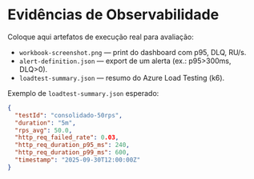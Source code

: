 # Evidências de Observabilidade

Coloque aqui artefatos de execução real para avaliação:

- `workbook-screenshot.png` — print do dashboard com p95, DLQ, RU/s.
- `alert-definition.json` — export de um alerta (ex.: p95>300ms, DLQ>0).
- `loadtest-summary.json` — resumo do Azure Load Testing (k6).

Exemplo de `loadtest-summary.json` esperado:
```json
{
  "testId": "consolidado-50rps",
  "duration": "5m",
  "rps_avg": 50.0,
  "http_req_failed_rate": 0.03,
  "http_req_duration_p95_ms": 240,
  "http_req_duration_p99_ms": 600,
  "timestamp": "2025-09-30T12:00:00Z"
}
```
